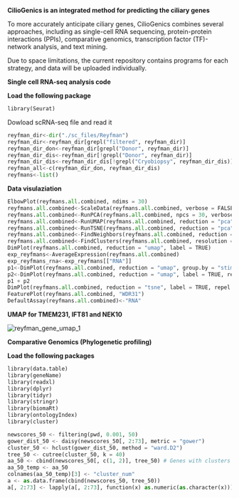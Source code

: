 **CilioGenics is an integrated method for predicting the ciliary genes**

To more accurately anticipate ciliary genes, CilioGenics combines several approaches, including as single-cell RNA sequencing, protein-protein interactions (PPIs), comparative genomics, transcription factor (TF)-network analysis, and text mining. 

Due to space limitations, the current repository contains programs for each strategy, and data will be uploaded individually.

**Single cell RNA-seq analysis code**

**Load the following package**


``` Python
library(Seurat)
```

Dowload scRNA-seq file and read it 

``` Python
reyfman_dir<-dir("./sc_files/Reyfman")
reyfman_dir<-reyfman_dir[grepl("filtered", reyfman_dir)]
reyfman_dir_don<-reyfman_dir[grepl("Donor", reyfman_dir)]
reyfman_dir_dis<-reyfman_dir[!grepl("Donor", reyfman_dir)]
reyfman_dir_dis<-reyfman_dir_dis[!grepl("Cryobiopsy", reyfman_dir_dis)]
reyfman_all<-c(reyfman_dir_don, reyfman_dir_dis)
reyfmans<-list()
```

**Data visulaziation**
``` Python
ElbowPlot(reyfmans.all.combined, ndims = 30)
reyfmans.all.combined<-ScaleData(reyfmans.all.combined, verbose = FALSE)
reyfmans.all.combined<-RunPCA(reyfmans.all.combined, npcs = 30, verbose = FALSE)
reyfmans.all.combined<-RunUMAP(reyfmans.all.combined, reduction = "pca", dims = 1:18)
reyfmans.all.combined<-RunTSNE(reyfmans.all.combined, reduction = "pca", dims = 1:18)
reyfmans.all.combined<-FindNeighbors(reyfmans.all.combined, reduction = "pca", dims = 1:18)
reyfmans.all.combined<-FindClusters(reyfmans.all.combined, resolution = 0.1)
DimPlot(reyfmans.all.combined, reduction = "umap", label = TRUE)
exp_reyfmans<-AverageExpression(reyfmans.all.combined)
exp_reyfmans_rna<-exp_reyfmans[["RNA"]]
p1<-DimPlot(reyfmans.all.combined, reduction = "umap", group.by = "stim")
p2<-DimPlot(reyfmans.all.combined, reduction = "umap", label = TRUE, repel = TRUE)
p1 + p2
DimPlot(reyfmans.all.combined, reduction = "tsne", label = TRUE, repel = TRUE)
FeaturePlot(reyfmans.all.combined, "WDR31")
DefaultAssay(reyfmans.all.combined)<-"RNA"
```
**UMAP for TMEM231, IFT81 and NEK10**

![reyfman_gene_umap_1](https://user-images.githubusercontent.com/12661265/225610997-e5314613-d506-44d4-be1a-d8a4ef956902.png)


**Comparative Genomics (Phylogenetic profiling)**

**Load the following packages**

``` Python
library(data.table)
library(geneName)
library(readxl)
library(dplyr)
library(tidyr)
library(stringr)
library(biomaRt)
library(ontologyIndex)
library(cluster)

newscores_50 <- filtering(pwd, 0.001, 50)
gower_dist_50 <- daisy(newscores_50[, 2:73], metric = "gower")
cluster_50 <- hclust(gower_dist_50, method = "ward.D2")
tree_50 <- cutree(cluster_50, k = 40)
aa_50 <- cbind(newscores_50[, c(1, 2)], tree_50) # Genes with clusters
aa_50_temp <- aa_50
colnames(aa_50_temp)[3] <- "cluster_num"
a <- as.data.frame(cbind(newscores_50, tree_50))
a[, 2:73] <- lapply(a[, 2:73], function(x) as.numeric(as.character(x)))
```



